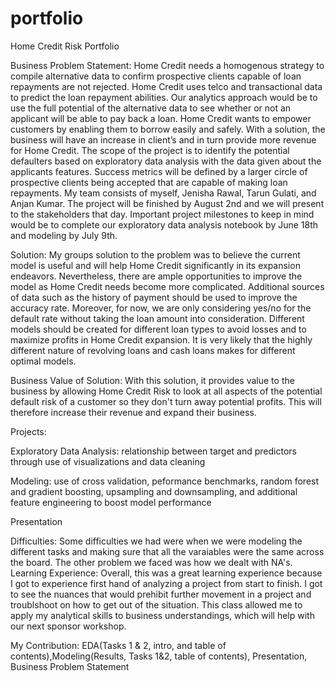 # portfolio
Home Credit Risk Portfolio

Business Problem Statement: Home Credit needs a homogenous strategy to compile alternative data to confirm prospective clients capable of loan repayments are not rejected. Home Credit uses telco and transactional data to predict the loan repayment abilities. Our analytics approach would be to use the full potential of the alternative data to see whether or not an applicant will be able to pay back a loan.
  Home Credit wants to empower customers by enabling them to borrow easily and safely. With a solution, the business will have an increase in client’s and in turn provide more revenue for Home Credit. The scope of the project is to identify the potential defaulters based on exploratory data analysis with the data given about the applicants features. Success metrics will be defined by a larger circle of prospective clients being accepted that are capable of making loan repayments. My team consists of myself, Jenisha Rawal, Tarun Gulati, and Anjan Kumar. The project will be finished by August 2nd and we will present to the stakeholders that day. Important project milestones to keep in mind would be to complete our exploratory data analysis notebook by June 18th and modeling by July 9th.

Solution: My groups solution to the problem was to believe the current model is useful and will help Home Credit significantly in its expansion endeavors. Nevertheless, there are ample opportunities to improve the model as Home Credit needs become more complicated. Additional sources of data such as the history of payment should be used to improve the accuracy rate. Moreover, for now, we are only considering yes/no for the default rate without taking the loan amount into consideration. Different models should be created for different loan types to avoid losses and to maximize profits in Home Credit expansion. It is very likely that the highly different nature of revolving loans and cash loans makes for different optimal models.

Business Value of Solution: With this solution, it provides value to the business by allowing Home Credit Risk to look at all aspects of the potential default risk of a customer so they don't turn away potential profits. This will therefore increase their revenue and expand their business.

Projects:

Exploratory Data Analysis: relationship between target and predictors through use of visualizations and data cleaning

Modeling: use of cross validation, peformance benchmarks, random forest and gradient boosting, upsampling and downsampling, and additional feature engineering to boost model performance

Presentation

Difficulties: Some difficulties we had were when we were modeling the different tasks and making sure that all the varaiables were the same across the board. The other problem we faced was how we dealt with NA's.
Learning Experience: Overall, this was a great learning experience because I got to experience first hand of analyzing a project from start to finish. I got to see the nuances that would prehibit further movement in a project and troublshoot on how to get out of the situation. This class allowed me to apply my analytical skills to business understandings, which will help with our next sponsor workshop.

My Contribution: EDA(Tasks 1 & 2, intro, and table of contents),Modeling(Results, Tasks 1&2, table of contents), Presentation, Business Problem Statement
